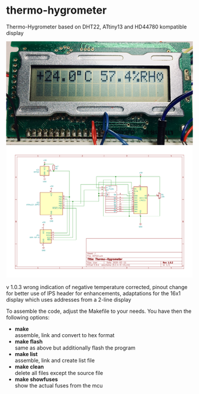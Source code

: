 # thermo-hygrometer
Thermo-Hygrometer based on DHT22, ATtiny13 and HD44780 kompatible display  

 ![LCD](https://github.com/rlnd-ldwg/thermo-hygrometer/raw/master/LCD.png)
 ![Circuit](https://github.com/rlnd-ldwg/thermo-hygrometer/raw/master/circuit.png)

v 1.0.3 wrong indication of negative temperature corrected,
pinout change for better use of IPS header for enhancements,
adaptations for the 16x1 display which uses addresses from a 2-line display

To assemble the code, adjust the Makefile to your needs. You have then the following options:

* __make__  
assemble, link and convert to hex format
* __make flash__  
same as above but additionally flash the program
* __make list__  
assemble, link and create list file
* __make clean__  
delete all files except the source file
* __make showfuses__  
show the actual fuses from the mcu
